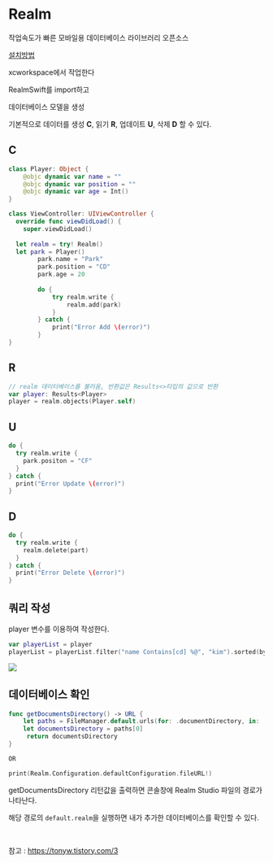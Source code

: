 # Realm

작업속도가 빠른 모바일용 데이터베이스 라이브러리 오픈소스



[설치방법](https://github.com/NORIKIM/Swift-TIL/blob/master/iOS/Cocoapods.md)



xcworkspace에서 작업한다

RealmSwift를 import하고

데이터베이스 모델을 생성

기본적으로 데이터를 생성 **C**, 읽기 **R**, 업데이트 **U**, 삭제 **D** 할 수 있다.



## C

```swift
class Player: Object {
    @objc dynamic var name = ""
    @objc dynamic var position = ""
    @objc dynamic var age = Int()
}

class ViewController: UIViewController {
  override func viewDidLoad() {
    super.viewDidLoad()
        
  let realm = try! Realm()
  let park = Player()
        park.name = "Park"
        park.position = "CD"
        park.age = 20
        
        do {
            try realm.write {
                realm.add(park)
            }
        } catch {
            print("Error Add \(error)")
        }
}
```

## R

```swift
// realm 데이터베이스를 불러옴, 반환값은 Results<>타입의 값으로 반환
var player: Results<Player>
player = realm.objects(Player.self)
```

## U

```swift
do {
  try realm.write {
    park.positon = "CF"
  }
} catch {
  print("Error Update \(error)")
}
```

## D

```swift
do {
  try realm.write {
    realm.delete(part)
  }
} catch {
  print("Error Delete \(error)")
}
```

## 쿼리 작성

player 변수를 이용하여 작성한다.

```swift
var playerList = player
playerList = playerList.filter("name Contains[cd] %@", "kim").sorted(byKeyPath: "name", ascending: true)
```

<img src="https://user-images.githubusercontent.com/31604976/76733920-194d9100-67a5-11ea-86a1-c5c50750caf6.jpeg">

<br>

## 데이터베이스 확인

```swift
func getDocumentsDirectory() -> URL {
    let paths = FileManager.default.urls(for: .documentDirectory, in: .userDomainMask)
    let documentsDirectory = paths[0]
     return documentsDirectory
}

OR

print(Realm.Configuration.defaultConfiguration.fileURL!)
```

getDocumentsDirectory 리턴값을 출력하면 콘솔창에 Realm Studio 파일의 경로가 나타난다.

해당 경로의 `default.realm`을 실행하면 내가 추가한 데이터베이스를 확인할 수 있다.

<br>

참고 : https://tonyw.tistory.com/3